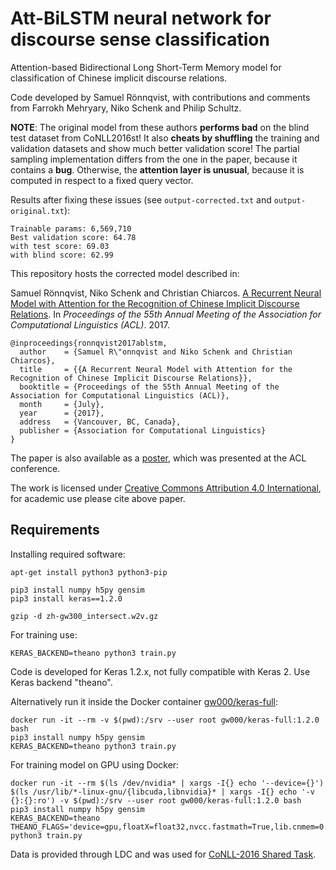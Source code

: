 # Att-BiLSTM neural network for discourse sense classification
Attention-based Bidirectional Long Short-Term Memory model for classification of Chinese implicit discourse relations.

Code developed by Samuel Rönnqvist, with contributions and comments from Farrokh Mehryary, Niko Schenk and Philip Schultz.

**NOTE**: The original model from these authors **performs bad** on the blind test dataset from CoNLL2016st! It also **cheats by shuffling** the training and validation datasets and show much better validation score! The partial sampling implementation differs from the one in the paper, because it contains a **bug**. Otherwise, the **attention layer is unusual**, because it is computed in respect to a fixed query vector.

Results after fixing these issues (see `output-corrected.txt` and `output-original.txt`):

```
Trainable params: 6,569,710
Best validation score: 64.78
with test score: 69.03
with blind score: 62.99
```

This repository hosts the corrected model described in: 

Samuel Rönnqvist, Niko Schenk and Christian Chiarcos. [A Recurrent Neural Model with Attention for the Recognition of Chinese Implicit Discourse Relations](https://arxiv.org/pdf/1704.08092.pdf). In *Proceedings of the 55th Annual Meeting of the Association for Computational Linguistics (ACL)*. 2017.

```
@inproceedings{ronnqvist2017ablstm,
  author    = {Samuel R\"onnqvist and Niko Schenk and Christian Chiarcos},
  title     = {{A Recurrent Neural Model with Attention for the Recognition of Chinese Implicit Discourse Relations}},
  booktitle = {Proceedings of the 55th Annual Meeting of the Association for Computational Linguistics (ACL)},
  month     = {July},
  year      = {2017},
  address   = {Vancouver, BC, Canada},
  publisher = {Association for Computational Linguistics}
}
```

The paper is also available as a [poster](https://github.com/sronnqvist/discourse-ablstm/blob/master/acl_poster.pdf), which was presented at the ACL conference.

The work is licensed under [Creative Commons Attribution 4.0 International](https://creativecommons.org/licenses/by/4.0/), for academic use please cite above paper.

## Requirements

Installing required software:

```
apt-get install python3 python3-pip

pip3 install numpy h5py gensim
pip3 install keras==1.2.0

gzip -d zh-gw300_intersect.w2v.gz
```

For training use:

```
KERAS_BACKEND=theano python3 train.py
```

Code is developed for Keras 1.2.x, not fully compatible with Keras 2. Use Keras backend "theano".

Alternatively run it inside the Docker container [gw000/keras-full](https://hub.docker.com/r/gw000/keras-full/):

```
docker run -it --rm -v $(pwd):/srv --user root gw000/keras-full:1.2.0 bash
pip3 install numpy h5py gensim
KERAS_BACKEND=theano python3 train.py
```

For training model on GPU using Docker:

```
docker run -it --rm $(ls /dev/nvidia* | xargs -I{} echo '--device={}') $(ls /usr/lib/*-linux-gnu/{libcuda,libnvidia}* | xargs -I{} echo '-v {}:{}:ro') -v $(pwd):/srv --user root gw000/keras-full:1.2.0 bash
pip3 install numpy h5py gensim
KERAS_BACKEND=theano THEANO_FLAGS='device=gpu,floatX=float32,nvcc.fastmath=True,lib.cnmem=0.45' python3 train.py
```

Data is provided through LDC and was used for [CoNLL-2016 Shared Task](http://www.cs.brandeis.edu/~clp/conll16st/dataset.html).

